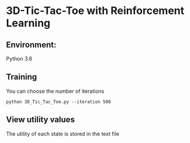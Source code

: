 # 3D-Tic-Tac-Toe with Reinforcement Learning

## Environment:

Python 3.6 

## Training

You can choose the number of iterations
```
python 3D_Tic_Tac_Toe.py --iteration 500
```

## View utility values
The utility of each state is stored in the text file
